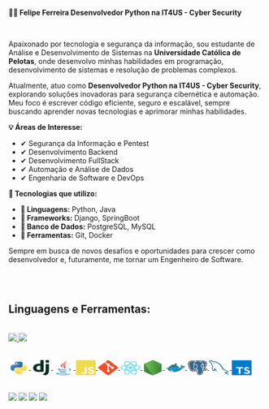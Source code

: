<p align="left">
 <strong>👨‍💻 Felipe Ferreira Desenvolvedor Python na IT4US - Cyber Security</strong>
 </p>
 <br>
<p>Apaixonado por tecnologia e segurança da informação, sou estudante de Análise e Desenvolvimento de Sistemas na <strong>Universidade Católica de Pelotas</strong>, onde desenvolvo minhas habilidades em programação, desenvolvimento de sistemas e resolução de problemas complexos.</p>

<p>Atualmente, atuo como <strong>Desenvolvedor Python na IT4US - Cyber Security</strong>, explorando soluções inovadoras para segurança cibernética e automação. Meu foco é escrever código eficiente, seguro e escalável, sempre buscando aprender novas tecnologias e aprimorar minhas habilidades.</p>

<p><strong>💡 Áreas de Interesse:</strong></p>
<ul>
    <li>✔ Segurança da Informação e Pentest</li>
    <li>✔ Desenvolvimento Backend</li>
    <li>✔ Desenvolvimento FullStack</li>
    <li>✔ Automação e Análise de Dados</li>
    <li>✔ Engenharia de Software e DevOps</li>
</ul>

<p><strong>🚀 Tecnologias que utilizo:</strong></p>
<ul>
    <li><strong>🔹 Linguagens:</strong> Python, Java</li>
    <li><strong>🔹 Frameworks:</strong> Django, SpringBoot</li>
    <li><strong>🔹 Banco de Dados:</strong> PostgreSQL, MySQL</li>
    <li><strong>🔹 Ferramentas:</strong> Git, Docker</li>
</ul>

<p>Sempre em busca de novos desafios e oportunidades para crescer como desenvolvedor e, futuramente, me tornar um Engenheiro de Software.</p>
<br><br>

## **Linguagens e Ferramentas:**
<br>

 <div>
   <a href="https://github.com/felpssm">
   <img height="180em" src="https://github-readme-stats.vercel.app/api?username=felpssm&show_icons=true&theme=tokyonight&include_all_commits=true&count_private=true"/>
   <img height="180em" src="https://github-readme-stats.vercel.app/api/top-langs/?username=felpssm&layout=compact&langs_count=6&theme=tokyonight"/>
</div>
    <br>
<div style="display: inline_block"><br>
  <img align="center" alt="Python" height="30" width="40" src="https://github.com/devicons/devicon/blob/master/icons/python/python-original.svg">
  <img align="center" alt="Django" height="30" width="40" src="https://github.com/devicons/devicon/blob/master/icons/django/django-plain.svg">
 <img align="center" alt="Java" height="30" width="40" src="https://github.com/devicons/devicon/blob/master/icons/java/java-original.svg">
  <img align="center" alt="Js" height="30" width="40" src="https://raw.githubusercontent.com/devicons/devicon/master/icons/javascript/javascript-plain.svg">
  <img align="center" alt="Git" height="30" width="40" src="https://github.com/devicons/devicon/blob/master/icons/git/git-original.svg">
  <img align="center" alt="React" height="30" width="40" src="https://github.com/devicons/devicon/blob/master/icons/react/react-original.svg">
  <img align="center" alt="Node.js" height="30" width="40" src="https://github.com/devicons/devicon/blob/master/icons/nodejs/nodejs-original.svg">
  <img align="center" alt="Docker" height="30" width="40" src="https://github.com/devicons/devicon/blob/master/icons/docker/docker-original.svg">
  <img align="center" alt="PostgreSQL" height="30" width="40" src="https://github.com/devicons/devicon/blob/master/icons/postgresql/postgresql-original.svg">
  <img align="center" alt="MySQL" height="30" width="40" src="https://github.com/devicons/devicon/blob/master/icons/mysql/mysql-original.svg">
  <img align="center" alt="TypeScript" height="30" width="40" src="https://github.com/devicons/devicon/blob/master/icons/typescript/typescript-original.svg">



 
</div>
 
<br>
<br>
 
<div> 
  <a href="https://instagram.com/felpssf" target="_blank"><img src="https://img.shields.io/badge/-Instagram-%23E4405F?style=for-the-badge&logo=instagram&logoColor=white" target="_blank"></a>
 <a href="https://discord.gg/felpssf" target="_blank"><img src="https://img.shields.io/badge/Discord-7289DA?style=for-the-badge&logo=discord&logoColor=white" target="_blank"></a> 
<a href="mailto:feelpss.martinssf@gmail.com"><img src="https://img.shields.io/badge/-gmail-%23333?style=for-the-badge&logo=gmail&logoColor=white" target="_blank"></a>
  <a href="https://www.linkedin.com/in/felipe-ferreira-893693149" target="_blank"><img src="https://img.shields.io/badge/-LinkedIn-%230077B5?style=for-the-badge&logo=linkedin&logoColor=white" target="_blank"></a>
</div>
